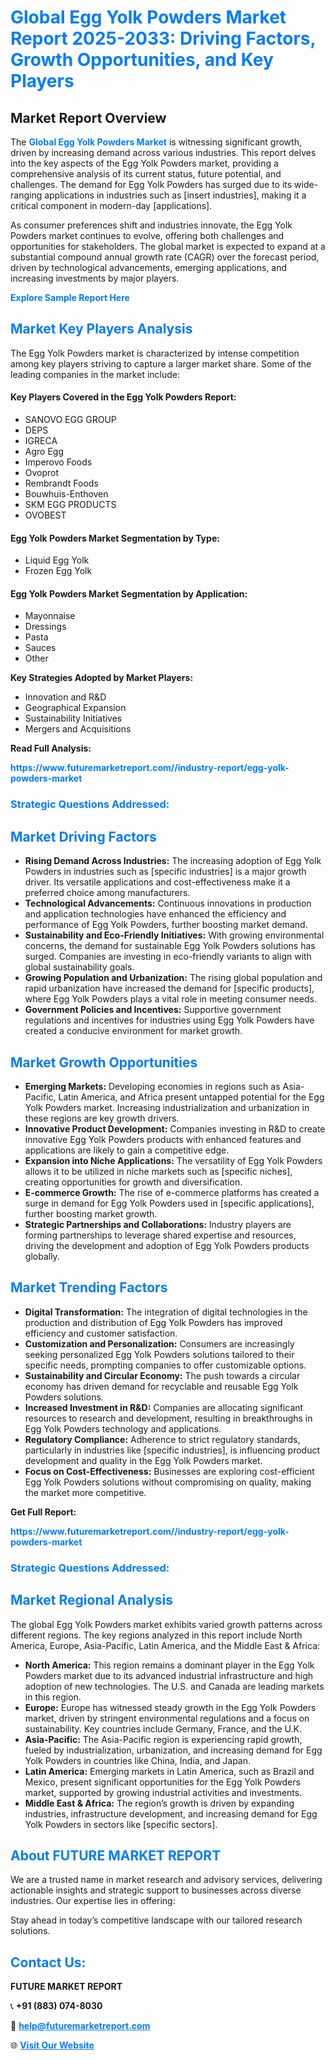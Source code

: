 <h1 style="color: #007BFF;">Global Egg Yolk Powders Market Report 2025-2033: Driving Factors, Growth Opportunities, and Key Players</h1>

<section id="overview">
<h2>Market Report Overview</h2>
<p>The <a href="https://www.futuremarketreport.com//industry-report/egg-yolk-powders-market" style="color: #007BFF; text-decoration: none;"><strong>Global Egg Yolk Powders Market</strong></a> is witnessing significant growth, driven by increasing demand across various industries. This report delves into the key aspects of the Egg Yolk Powders market, providing a comprehensive analysis of its current status, future potential, and challenges. The demand for Egg Yolk Powders has surged due to its wide-ranging applications in industries such as [insert industries], making it a critical component in modern-day [applications].</p>
<p>As consumer preferences shift and industries innovate, the Egg Yolk Powders market continues to evolve, offering both challenges and opportunities for stakeholders. The global market is expected to expand at a substantial compound annual growth rate (CAGR) over the forecast period, driven by technological advancements, emerging applications, and increasing investments by major players.</p>
</section>

<section id="overview">
<p><a href="https://www.futuremarketreport.com//request-sample/reportId=85691" style="color: #007BFF; text-decoration: none;"><strong>Explore Sample Report Here</strong></a></p>
</section>

<section id="key-players">
<h2 style="color: #007BFF;">Market Key Players Analysis</h2>
<p>The Egg Yolk Powders market is characterized by intense competition among key players striving to capture a larger market share. Some of the leading companies in the market include:</p>
<h4>Key Players Covered in the Egg Yolk Powders Report:</h4>
<ul><li>SANOVO EGG GROUP</li><li>DEPS</li><li>IGRECA</li><li>Agro Egg</li><li>Imperovo Foods</li><li>Ovoprot</li><li>Rembrandt Foods</li><li>Bouwhuis-Enthoven</li><li>SKM EGG PRODUCTS</li><li>OVOBEST</li></ul>
<h4>Egg Yolk Powders Market Segmentation by Type:</h4>
<ul><li>Liquid Egg Yolk</li><li>Frozen Egg Yolk</li></ul>

<h4>Egg Yolk Powders Market Segmentation by Application:</h4>
<ul><li>Mayonnaise</li><li>Dressings</li><li>Pasta</li><li>Sauces</li><li>Other</li></ul>
<p><strong>Key Strategies Adopted by Market Players:</strong></p>
<ul>
<li>Innovation and R&D</li>
<li>Geographical Expansion</li>
<li>Sustainability Initiatives</li>
<li>Mergers and Acquisitions</li>
</ul>
</section>

<section>
<p><strong>Read Full Analysis: </strong></p><a href="https://www.futuremarketreport.com//industry-report/egg-yolk-powders-market" style="color: #007BFF; text-decoration: none;"><strong>https://www.futuremarketreport.com//industry-report/egg-yolk-powders-market</strong></a>
<h3 style="color: #007BFF;">Strategic Questions Addressed:</h3>
</section>

<section id="driving-factors">
<h2 style="color: #007BFF;">Market Driving Factors</h2>
<ul>
<li><strong>Rising Demand Across Industries:</strong> The increasing adoption of Egg Yolk Powders in industries such as [specific industries] is a major growth driver. Its versatile applications and cost-effectiveness make it a preferred choice among manufacturers.</li>
<li><strong>Technological Advancements:</strong> Continuous innovations in production and application technologies have enhanced the efficiency and performance of Egg Yolk Powders, further boosting market demand.</li>
<li><strong>Sustainability and Eco-Friendly Initiatives:</strong> With growing environmental concerns, the demand for sustainable Egg Yolk Powders solutions has surged. Companies are investing in eco-friendly variants to align with global sustainability goals.</li>
<li><strong>Growing Population and Urbanization:</strong> The rising global population and rapid urbanization have increased the demand for [specific products], where Egg Yolk Powders plays a vital role in meeting consumer needs.</li>
<li><strong>Government Policies and Incentives:</strong> Supportive government regulations and incentives for industries using Egg Yolk Powders have created a conducive environment for market growth.</li>
</ul>
</section>

<section id="growth-opportunities">
<h2 style="color: #007BFF;">Market Growth Opportunities</h2>
<ul>
<li><strong>Emerging Markets:</strong> Developing economies in regions such as Asia-Pacific, Latin America, and Africa present untapped potential for the Egg Yolk Powders market. Increasing industrialization and urbanization in these regions are key growth drivers.</li>
<li><strong>Innovative Product Development:</strong> Companies investing in R&D to create innovative Egg Yolk Powders products with enhanced features and applications are likely to gain a competitive edge.</li>
<li><strong>Expansion into Niche Applications:</strong> The versatility of Egg Yolk Powders allows it to be utilized in niche markets such as [specific niches], creating opportunities for growth and diversification.</li>
<li><strong>E-commerce Growth:</strong> The rise of e-commerce platforms has created a surge in demand for Egg Yolk Powders used in [specific applications], further boosting market growth.</li>
<li><strong>Strategic Partnerships and Collaborations:</strong> Industry players are forming partnerships to leverage shared expertise and resources, driving the development and adoption of Egg Yolk Powders products globally.</li>
</ul>
</section>

<section id="trending-factors">
<h2 style="color: #007BFF;">Market Trending Factors</h2>
<ul>
<li><strong>Digital Transformation:</strong> The integration of digital technologies in the production and distribution of Egg Yolk Powders has improved efficiency and customer satisfaction.</li>
<li><strong>Customization and Personalization:</strong> Consumers are increasingly seeking personalized Egg Yolk Powders solutions tailored to their specific needs, prompting companies to offer customizable options.</li>
<li><strong>Sustainability and Circular Economy:</strong> The push towards a circular economy has driven demand for recyclable and reusable Egg Yolk Powders solutions.</li>
<li><strong>Increased Investment in R&D:</strong> Companies are allocating significant resources to research and development, resulting in breakthroughs in Egg Yolk Powders technology and applications.</li>
<li><strong>Regulatory Compliance:</strong> Adherence to strict regulatory standards, particularly in industries like [specific industries], is influencing product development and quality in the Egg Yolk Powders market.</li>
<li><strong>Focus on Cost-Effectiveness:</strong> Businesses are exploring cost-efficient Egg Yolk Powders solutions without compromising on quality, making the market more competitive.</li>
</ul>
</section>

<section>
<p><strong>Get Full Report: </strong></p><a href="https://www.futuremarketreport.com//industry-report/egg-yolk-powders-market" style="color: #007BFF; text-decoration: none;"><strong>https://www.futuremarketreport.com//industry-report/egg-yolk-powders-market</strong></a>
<h3 style="color: #007BFF;">Strategic Questions Addressed:</h3>
</section>


<section id="regional-analysis">
<h2 style="color: #007BFF;">Market Regional Analysis</h2>
<p>The global Egg Yolk Powders market exhibits varied growth patterns across different regions. The key regions analyzed in this report include North America, Europe, Asia-Pacific, Latin America, and the Middle East & Africa:</p>
<ul>
<li><strong>North America:</strong> This region remains a dominant player in the Egg Yolk Powders market due to its advanced industrial infrastructure and high adoption of new technologies. The U.S. and Canada are leading markets in this region.</li>
<li><strong>Europe:</strong> Europe has witnessed steady growth in the Egg Yolk Powders market, driven by stringent environmental regulations and a focus on sustainability. Key countries include Germany, France, and the U.K.</li>
<li><strong>Asia-Pacific:</strong> The Asia-Pacific region is experiencing rapid growth, fueled by industrialization, urbanization, and increasing demand for Egg Yolk Powders in countries like China, India, and Japan.</li>
<li><strong>Latin America:</strong> Emerging markets in Latin America, such as Brazil and Mexico, present significant opportunities for the Egg Yolk Powders market, supported by growing industrial activities and investments.</li>
<li><strong>Middle East & Africa:</strong> The region’s growth is driven by expanding industries, infrastructure development, and increasing demand for Egg Yolk Powders in sectors like [specific sectors].</li>
</ul>
</section>

<footer>
<h2 style="color: #007BFF;">About FUTURE MARKET REPORT</h2>
<p>We are a trusted name in market research and advisory services, delivering actionable insights and strategic support to businesses across diverse industries. Our expertise lies in offering:</p>

<p>Stay ahead in today’s competitive landscape with our tailored research solutions.</p>

<h2 style="color: #007BFF;">Contact Us:</h2>
<p><strong>FUTURE MARKET REPORT</strong></p>
<p>📞 <strong>+91 (883) 074-8030</strong></p>
<p>📧 <strong><a href="mailto:help@futuremarketreport.com" style="color: #007BFF;">help@futuremarketreport.com</a></strong></p>
<p>🌐 <strong><a href="https://www.futuremarketreport.com/" style="color: #007BFF;">Visit Our Website</a></strong></p>
</footer>